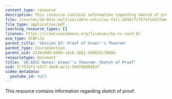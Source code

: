 ```yaml
---
content_type: resource
description: This resource contains information regarding sketch of proof.
file: /courses/18-02sc-multivariable-calculus-fall-2010/fc757ef1e527abe8ac1154d78b084637_MIT18_02SC_notes_67.pdf
file_type: application/pdf
learning_resource_types: []
license: https://creativecommons.org/licenses/by-nc-sa/4.0/
ocw_type: OCWFile
parent_title: 'Session 67: Proof of Green''s Theorem'
parent_type: CourseSection
parent_uid: 213ba9d9-b909-14c6-1861-1b9025c7869d
resourcetype: Document
title: '18.02SC Notes: Green''s Theorem: Sketch of Proof'
uid: fc757ef1-e527-abe8-ac11-54d78b084637
video_metadata:
  youtube_id: null
---
```

This resource contains information regarding sketch of proof.